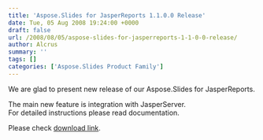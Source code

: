 ```yaml
---
title: 'Aspose.Slides for JasperReports 1.1.0.0 Release'
date: Tue, 05 Aug 2008 19:24:00 +0000
draft: false
url: /2008/08/05/aspose-slides-for-jasperreports-1-1-0-0-release/
author: Alcrus
summary: ''
tags: []
categories: ['Aspose.Slides Product Family']
---
```


We are glad to present new release of our Aspose.Slides for JasperReports.  
  
The main new feature is integration with JasperServer.  
For detailed instructions please read documentation.  
  
Please check [download link][1].




[1]: http://www.aspose.com/community/files/67/jasperreports-exporters/aspose.slides.jasperreports/default.aspx




